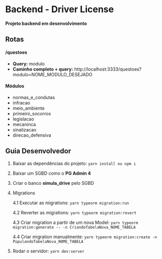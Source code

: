# Backend - Driver License

**Projeto backend em desenvolvimento**

## Rotas

#### /questoes

* **Query:** modulo
* **Caminho completo + query:** http://localhost:3333/questoes?modulo=NOME_MODULO_DESEJADO

#### Módulos
* normas_e_condutas
* infracao
* meio_ambiente
* primeiro_socorros
* legislacao
* mecaninca
* sinalizacao
* direcao_defensiva


## Guia Desenvolvedor

1. Baixar as dependências do projeto: ```yarn install ou npm i```

2. Baixar um SGBD como o **PG Admin 4**

3. Criar o banco **simula_drive** pelo SGBD

4. Migrations 
    
    4.1 Executar as migrations: ```yarn typeorm migration:run``` 
    
    4.2 Reverter as migrations: ```yarn typeorm migration:revert```
    
    4.3 Criar migration a partir de um nova Model: ```yarn typeorm migration:generate -- -n CriandoTabelaNova_NOME_TABELA```
    
    4.4 Criar migration manualmente: ```yarn typeorm migration:create -n PopulandoTabelaNova_NOME_TABELA```

5. Rodar o servidor: ```yarn dev:server```
